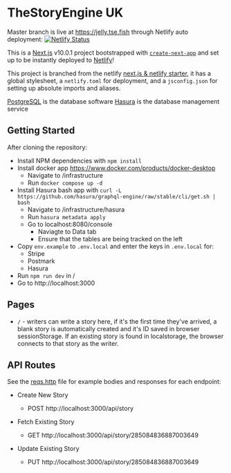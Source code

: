 # TheStoryEngine UK

Master branch is live at https://jelly.tse.fish through Netlify auto deployment: [![Netlify Status](https://api.netlify.com/api/v1/badges/4e0b8176-4b48-45b1-ac94-229be361c43d/deploy-status)](https://app.netlify.com/sites/next-starter/deploys)

This is a [Next.js](https://nextjs.org/) v10.0.1 project bootstrapped with [`create-next-app`](https://github.com/vercel/next.js/tree/canary/packages/create-next-app) and set up to be instantly deployed to [Netlify](https://url.netlify.com/Bk4UicocL)!

This project is branched from the netlify [next.js & netlify starter](https://github.com/cassidoo/next-netlify-starter), it has a global stylesheet, a `netlify.toml` for deployment, and a `jsconfig.json` for setting up absolute imports and aliases.

[PostgreSQL](https://www.postgresql.org/) is the database software
[Hasura](https://hasura.io/) is the database management service

## Getting Started

After cloning the repository:

- Install NPM dependencies with `npm install`
- Install docker app https://www.docker.com/products/docker-desktop
  - Navigate to /infrastructure
  - Run `docker compose up -d`
- Install Hasura bash app with `curl -L https://github.com/hasura/graphql-engine/raw/stable/cli/get.sh | bash`
  - Navigate to /infrastructure/hasura
  - Run `hasura metadata apply`
  - Go to localhost:8080/console
    - Naviagte to Data tab
    - Ensure that the tables are being tracked on the left
- Copy `env.example` to `.env.local` and enter the keys in `.env.local` for:
  - Stripe
  - Postmark
  - Hasura
- Run `npm run dev` in /
- Go to http://localhost:3000

## Pages

- `/` - writers can write a story here, if it's the first time they've arrived, a blank story is automatically created and it's ID saved in browser sessionStorage. If an existing story is found in localstorage, the browser connects to that story as the writer.

## API Routes

See the [reqs.http](reqs.http) file for example bodies and responses for each endpoint:

- Create New Story

  - POST http://localhost:3000/api/story

- Fetch Existing Story

  - GET http://localhost:3000/api/story/285084836887003649

- Update Existing Story

  - PUT http://localhost:3000/api/story/285084836887003649
